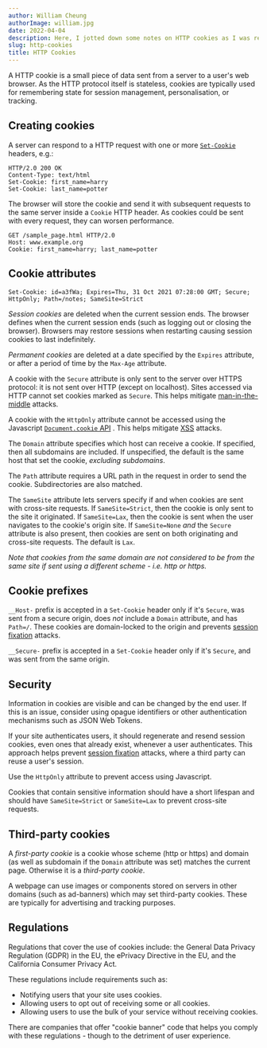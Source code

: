 ```yaml
---
author: William Cheung
authorImage: william.jpg
date: 2022-04-04
description: Here, I jotted down some notes on HTTP cookies as I was revisiting it on MDN.
slug: http-cookies
title: HTTP Cookies
---
```


A HTTP cookie is a small piece of data sent from a server to a user's web browser. As the HTTP protocol itself is stateless, cookies are typically used for remembering state for session management, personalisation, or tracking.

## Creating cookies

A server can respond to a HTTP request with one or more [`Set-Cookie`](https://developer.mozilla.org/en-US/docs/Web/HTTP/Headers/Set-Cookie) headers, e.g.:

```
HTTP/2.0 200 OK
Content-Type: text/html
Set-Cookie: first_name=harry
Set-Cookie: last_name=potter
```

The browser will store the cookie and send it with subsequent requests to the same server inside a `Cookie` HTTP header. As cookies could be sent with every request, they can worsen performance.

```
GET /sample_page.html HTTP/2.0
Host: www.example.org
Cookie: first_name=harry; last_name=potter
```

## Cookie attributes

```
Set-Cookie: id=a3fWa; Expires=Thu, 31 Oct 2021 07:28:00 GMT; Secure; HttpOnly; Path=/notes; SameSite=Strict
```

_Session cookies_ are deleted when the current session ends. The browser defines when the current session ends (such as logging out or closing the browser). Browsers may restore sessions when restarting causing session cookies to last indefinitely.

_Permanent cookies_ are deleted at a date specified by the `Expires` attribute, or after a period of time by the `Max-Age` attribute.

A cookie with the `Secure` attribute is only sent to the server over HTTPS protocol: it is not sent over HTTP (except on localhost). Sites accessed via HTTP cannot set cookies marked as `Secure`. This helps mitigate [man-in-the-middle](https://developer.mozilla.org/en-US/docs/Web/Security/Types_of_attacks#man-in-the-middle_mitm) attacks.

A cookie with the `HttpOnly` attribute cannot be accessed using the Javascript [`Document.cookie` API](https://developer.mozilla.org/en-US/docs/Web/API/Document/cookie) . This helps mitigate [XSS](https://developer.mozilla.org/en-US/docs/Web/Security/Types_of_attacks#cross-site_scripting_xss) attacks.

The `Domain` attribute specifies which host can receive a cookie. If specified, then all subdomains are included. If unspecified, the default is the same host that set the cookie, _excluding subdomains_.

The `Path` attribute requires a URL path in the request in order to send the cookie. Subdirectories are also matched.

The `SameSite` attribute lets servers specify if and when cookies are sent with cross-site requests. If `SameSite=Strict`, then the cookie is only sent to the site it originated. If `SameSite=Lax`, then the cookie is sent when the user navigates to the cookie's origin site. If `SameSite=None` _and_ the `Secure` attribute is also present, then cookies are sent on both originating and cross-site requests. The default is `Lax`.

_Note that cookies from the same domain are not considered to be from the same site if sent using a different scheme - i.e. http or https._

## Cookie prefixes

`__Host-` prefix is accepted in a `Set-Cookie` header only if it's `Secure`, was sent from a secure origin, does _not_ include a `Domain` attribute, and has `Path=/`. These cookies are domain-locked to the origin and prevents [session fixation](https://developer.mozilla.org/en-US/docs/Web/Security/Types_of_attacks#session_fixation) attacks.

`__Secure-` prefix is accepted in a `Set-Cookie` header only if it's `Secure`, and was sent from the same origin.

## Security

Information in cookies are visible and can be changed by the end user. If this is an issue, consider using opague identifiers or other authentication mechanisms such as JSON Web Tokens.

If your site authenticates users, it should regenerate and resend session cookies, even ones that already exist, whenever a user authenticates. This approach helps prevent [session fixation](https://developer.mozilla.org/en-US/docs/Web/Security/Types_of_attacks#session_fixation) attacks, where a third party can reuse a user's session.

Use the `HttpOnly` attribute to prevent access using Javascript.

Cookies that contain sensitive information should have a short lifespan and should have `SameSite=Strict` or `SameSite=Lax` to prevent cross-site requests.

## Third-party cookies

A _first-party cookie_ is a cookie whose scheme (http or https) and domain (as well as subdomain if the `Domain` attribute was set) matches the current page. Otherwise it is a _third-party cookie_.

A webpage can use images or components stored on servers in other domains (such as ad-banners) which may set third-party cookies. These are typically for advertising and tracking purposes.

## Regulations

Regulations that cover the use of cookies include: the General Data Privacy Regulation (GDPR) in the EU, the ePrivacy Directive in the EU, and the California Consumer Privacy Act.

These regulations include requirements such as:

- Notifying users that your site uses cookies.
- Allowing users to opt out of receiving some or all cookies.
- Allowing users to use the bulk of your service without receiving cookies.

There are companies that offer "cookie banner" code that helps you comply with these regulations - though to the detriment of user experience.
